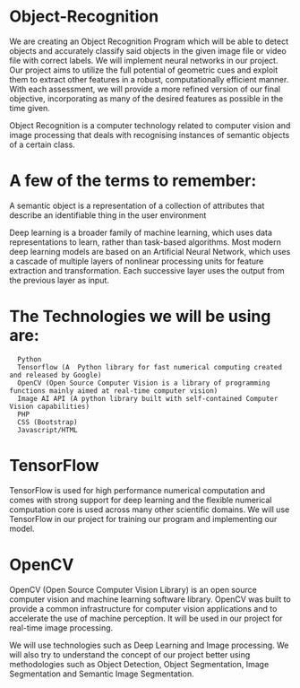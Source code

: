 # Object-Recognition
We are creating an Object Recognition Program which will be able to detect objects and accurately classify said objects in the given image file or video file with correct labels. We will implement neural networks in our project.
Our project aims to utilize the full potential of geometric cues and exploit them to extract other features in a robust, computationally efficient manner.
With each assessment, we will provide a more refined version of our final objective, incorporating as many of the desired features as possible in the time given.

Object Recognition is a computer technology related to computer vision and image processing that deals with recognising instances of semantic objects of a certain class.

# A few of the terms to remember:
A semantic object is a representation of a collection of attributes that describe an identifiable thing in the user environment

Deep learning is a broader family of machine learning, which uses data representations to learn, rather than task-based algorithms. Most modern deep learning models are based on an Artificial Neural Network, which uses a cascade of multiple layers of nonlinear processing units for feature extraction and transformation. Each successive layer uses the output from the previous layer as input.



# The Technologies we will be using are:
      Python
      Tensorflow (A  Python library for fast numerical computing created and released by Google)
      OpenCV (Open Source Computer Vision is a library of programming functions mainly aimed at real-time computer vision)
      Image AI API (A python library built with self-contained Computer Vision capabilities)
      PHP 
      CSS (Bootstrap)
      Javascript/HTML

# TensorFlow
 TensorFlow is used for high performance numerical computation and comes with strong support for deep learning and the flexible numerical computation core is used across many other scientific domains. We will use TensorFlow in our project for training our program and implementing our model. 

# OpenCV
  OpenCV (Open Source Computer Vision Library) is an open source computer vision and machine learning software library. OpenCV was built to provide a common infrastructure for computer vision applications and to accelerate the use of machine perception. It will be used in our project for real-time image processing.

We will use technologies such as Deep Learning and Image processing. We will also try to understand the concept of our project better using methodologies  such as Object Detection, Object Segmentation, Image Segmentation and Semantic Image Segmentation.






